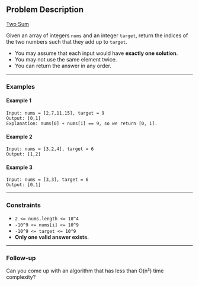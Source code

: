 ## Problem Description
[Two Sum](https://leetcode.com/problems/two-sum/description/)

Given an array of integers `nums` and an integer `target`, return the indices of the two numbers such that they add up to `target`.

- You may assume that each input would have **exactly one solution**.
- You may not use the same element twice.
- You can return the answer in any order.

---

### Examples

#### Example 1

```
Input: nums = [2,7,11,15], target = 9
Output: [0,1]
Explanation: nums[0] + nums[1] == 9, so we return [0, 1].
```

#### Example 2

```
Input: nums = [3,2,4], target = 6
Output: [1,2]
```

#### Example 3

```
Input: nums = [3,3], target = 6
Output: [0,1]
```

---

### Constraints

- `2 <= nums.length <= 10^4`
- `-10^9 <= nums[i] <= 10^9`
- `-10^9 <= target <= 10^9`
- **Only one valid answer exists.**

---

### Follow-up

Can you come up with an algorithm that has less than O(n²) time complexity?
